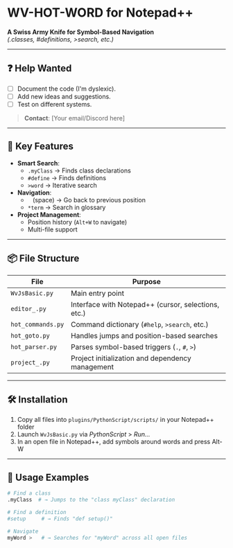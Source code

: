 # WV-HOT-WORD for Notepad++
**A Swiss Army Knife for Symbol-Based Navigation**  
*(.classes, #definitions, >search, etc.)*

---

## ❓ Help Wanted  
- [ ] Document the code (I'm dyslexic).  
- [ ] Add new ideas and suggestions.  
- [ ] Test on different systems.

> **Contact**: [Your email/Discord here]

---

## 🚀 Key Features
- **Smart Search**:
  - `.myClass` → Finds class declarations  
  - `#define` → Finds definitions  
  - `>word` → Iterative search
- **Navigation**:
  - ` ` (space) → Go back to previous position  
  - `*term` → Search in glossary
- **Project Management**:
  - Position history (`Alt+W` to navigate)  
  - Multi-file support

---

## 📦 File Structure

| File               | Purpose                                                              |
|--------------------|----------------------------------------------------------------------|
| `WvJsBasic.py`     | Main entry point                                                     |
| `editor_.py`       | Interface with Notepad++ (cursor, selections, etc.)                  |
| `hot_commands.py`  | Command dictionary (`#help`, `>search`, etc.)                        |
| `hot_goto.py`      | Handles jumps and position-based searches                            |
| `hot_parser.py`    | Parses symbol-based triggers (`.`, `#`, `>`)                         |
| `project_.py`      | Project initialization and dependency management                     |

---

## 🛠 Installation
1. Copy all files into `plugins/PythonScript/scripts/` in your Notepad++ folder  
2. Launch `WvJsBasic.py` via *PythonScript* > *Run...*  
3. In an open file in Notepad++, add symbols around words and press Alt-W

---

## 🎯 Usage Examples
```python
# Find a class
.myClass  # → Jumps to the "class myClass" declaration

# Find a definition
#setup     # → Finds "def setup()"

# Navigate
myWord >   # → Searches for "myWord" across all open files
```
